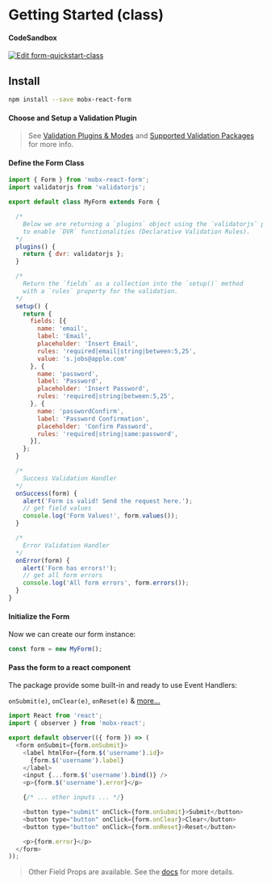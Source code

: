 # Getting Started (class)

#### CodeSandbox

[![Edit form-quickstart-class](https://codesandbox.io/static/img/play-codesandbox.svg)](https://codesandbox.io/s/lyj5p91x5z)

## Install

```bash
npm install --save mobx-react-form
```

#### Choose and Setup a Validation Plugin

> See [Validation Plugins & Modes](validation/plugins.html)
 and [Supported Validation Packages](validation/supported-packages.html) for more info.

#### Define the Form Class

```javascript
import { Form } from 'mobx-react-form';
import validatorjs from 'validatorjs';

export default class MyForm extends Form {

  /*
    Below we are returning a `plugins` object using the `validatorjs` package
    to enable `DVR` functionalities (Declarative Validation Rules).
  */
  plugins() {
    return { dvr: validatorjs };
  }

  /*
    Return the `fields` as a collection into the `setup()` method
    with a `rules` property for the validation.
  */
  setup() {
    return {
      fields: [{
        name: 'email',
        label: 'Email',
        placeholder: 'Insert Email',
        rules: 'required|email|string|between:5,25',
        value: 's.jobs@apple.com'
      }, {
        name: 'password',
        label: 'Password',
        placeholder: 'Insert Password',
        rules: 'required|string|between:5,25',
      }, {
        name: 'passwordConfirm',
        label: 'Password Confirmation',
        placeholder: 'Confirm Password',
        rules: 'required|string|same:password',
      }],
    };
  }

  /*
    Success Validation Handler
  */
  onSuccess(form) {
    alert('Form is valid! Send the request here.');
    // get field values
    console.log('Form Values!', form.values());
  }

  /*
    Error Validation Handler
  */
  onError(form) {
    alert('Form has errors!');
    // get all form errors
    console.log('All form errors', form.errors());
  }
}
```

#### Initialize the Form

Now we can create our form instance:

```javascript
const form = new MyForm();
```

#### Pass the form to a react component

The package provide some built-in and ready to use Event Handlers:

`onSubmit(e)`, `onClear(e)`, `onReset(e)` & [more...](events/events-handlers.html)

```javascript
import React from 'react';
import { observer } from 'mobx-react';

export default observer(({ form }) => (
  <form onSubmit={form.onSubmit}>
    <label htmlFor={form.$('username').id}>
      {form.$('username').label}
    </label>
    <input {...form.$('username').bind()} />
    <p>{form.$('username').error}</p>

    {/* ... other inputs ... */}

    <button type="submit" onClick={form.onSubmit}>Submit</button>
    <button type="button" onClick={form.onClear}>Clear</button>
    <button type="button" onClick={form.onReset}>Reset</button>

    <p>{form.error}</p>
  </form>
));
```

> Other Field Props are available. See the [docs](api-reference/fields-properties.html) for more details.
